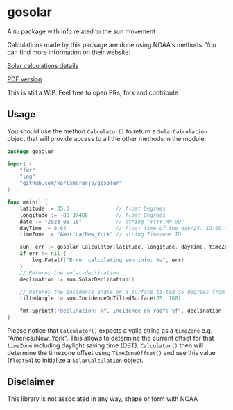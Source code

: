 # gosolar
A `Go` package with info related to the sun movement

Calculations made by this package are done using NOAA's methods. You can find more information on their website: 

[Solar calculations details](https://gml.noaa.gov/grad/solcalc/calcdetails.html)

[PDF version](https://gml.noaa.gov/grad/solcalc/solareqns.PDF)

This is still a WIP. Feel free to open PRs, fork and contribute

## Usage
You should use the method `Calculator()` to return a `SolarCalculation` object that will provide access to all the other
methods in the module.

```go
package gosolar

import (
	"fmt"
	"log"
	"github.com/karlsmaranjs/gosolar"
)

func main() {
	latitude := 35.0               // float Degrees
	longitude := -80.37486         // float Degrees
	date := "2023-06-16"           // string "YYYY-MM-DD"
	dayTime := 0.64                // float time of the day/24. 12:00:00 PM = 0.5
	timeZone := "America/New_York" // string Timezone ID

	sun, err := gosolar.Calculator(latitude, longitude, dayTime, timeZone, date)
	if err != nil {
		log.Fatalf("Error calculating sun info: %v", err)
	}
	// Returns the solar declination
	declination := sun.SolarDeclination()

	// Returns the incidence angle on a surface tilted 35 degrees from the ground and pointing south
	tiltedAngle := sun.IncidenceOnTiltedSurface(35, 180)

	fmt.Sprintf("declination: %f, Incidence on roof: %f", declination, tiltedAngle)
}

```

Please notice that `Calculator()` expects a valid string as a `timeZone` e.g. "America/New_York". This allows 
to determine the current offset for that `timeZone` including daylight saving time (DST). `Calculator()` then will determine 
the timezone offset using `TimeZoneOffset()` and use this value (`float64`) to initialize a `SolarCalculation` object. 

## Disclaimer
This library is not associated in any way, shape or form with NOAA

